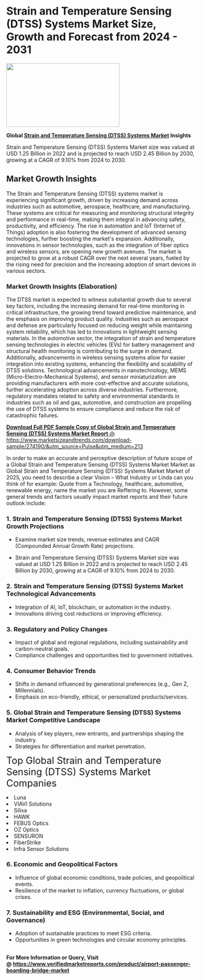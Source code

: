 <H1>Strain and Temperature Sensing (DTSS) Systems Market Size, Growth and Forecast from 2024 - 2031</H1><img class="aligncenter size-medium wp-image-584254" src="https://thirdeyenews.in/wp-content/uploads/2024/09/Global-Market-Research-300x168.jpeg" alt="" width="300" height="168" /><p><strong>Global&nbsp;<a href="https://www.marketsizeandtrends.com/download-sample/274190/&amp;utm_source=Pulse&amp;utm_medium=213">Strain and Temperature Sensing (DTSS) Systems Market</a> Insights</strong></p><p>Strain and Temperature Sensing (DTSS) Systems Market size was valued at USD 1.25 Billion in 2022 and is projected to reach USD 2.45 Billion by 2030, growing at a CAGR of 9.10% from 2024 to 2030.</p><p><h2>Market Growth Insights</h2> <p>The Strain and Temperature Sensing (DTSS) systems market is experiencing significant growth, driven by increasing demand across industries such as automotive, aerospace, healthcare, and manufacturing. These systems are critical for measuring and monitoring structural integrity and performance in real-time, making them integral in advancing safety, productivity, and efficiency. The rise in automation and IoT (Internet of Things) adoption is also fostering the development of advanced sensing technologies, further boosting the market's expansion. Additionally, innovations in sensor technologies, such as the integration of fiber optics and wireless sensors, are opening new growth avenues. The market is projected to grow at a robust CAGR over the next several years, fueled by the rising need for precision and the increasing adoption of smart devices in various sectors.</p> <p><a href="#"></a></p> <h3>Market Growth Insights (Elaboration)</h3> <p>The DTSS market is expected to witness substantial growth due to several key factors, including the increasing demand for real-time monitoring in critical infrastructure, the growing trend toward predictive maintenance, and the emphasis on improving product quality. Industries such as aerospace and defense are particularly focused on reducing weight while maintaining system reliability, which has led to innovations in lightweight sensing materials. In the automotive sector, the integration of strain and temperature sensing technologies in electric vehicles (EVs) for battery management and structural health monitoring is contributing to the surge in demand. Additionally, advancements in wireless sensing systems allow for easier integration into existing systems, enhancing the flexibility and scalability of DTSS solutions. Technological advancements in nanotechnology, MEMS (Micro-Electro-Mechanical Systems), and sensor miniaturization are providing manufacturers with more cost-effective and accurate solutions, further accelerating adoption across diverse industries. Furthermore, regulatory mandates related to safety and environmental standards in industries such as oil and gas, automotive, and construction are propelling the use of DTSS systems to ensure compliance and reduce the risk of catastrophic failures.</p> <p><a href="#"></p><p><span class=""><strong>Download Full PDF Sample Copy of Global Strain and Temperature Sensing (DTSS) Systems Market Report</strong> @ <a href="https://www.marketsizeandtrends.com/download-sample/274190/&amp;utm_source=Pulse&amp;utm_medium=213" target="_blank">https://www.marketsizeandtrends.com/download-sample/274190/&amp;utm_source=Pulse&amp;utm_medium=213</a></span></p><p>In order to make an accurate and perceptive description of future scope of a Global&nbsp;Strain and Temperature Sensing (DTSS) Systems Market Market as Global&nbsp;Strain and Temperature Sensing (DTSS) Systems Market Market of 2025, you need to describe a clear Vision &ndash; What Industry or Linda can you think of for example: Quote from a Technology, healthcare, automotive, renewable energy, name the market you are Reffering to. However, some general trends and factors usually impact market reports and their future outlook include:</p><h3>1.&nbsp;<strong>Strain and Temperature Sensing (DTSS) Systems Market Growth Projections</strong></h3><ul><li>Examine market size trends, revenue estimates and CAGR (Compounded Annual Growth Rate) projections.</li><li><p>Strain and Temperature Sensing (DTSS) Systems Market size was valued at USD 1.25 Billion in 2022 and is projected to reach USD 2.45 Billion by 2030, growing at a CAGR of 9.10% from 2024 to 2030.</p></li></ul><h3>2.&nbsp;<strong>Strain and Temperature Sensing (DTSS) Systems Market Technological Advancements</strong></h3><ul><li>Integration of AI, IoT, blockchain, or automation in the industry.</li><li>Innovations driving cost reductions or improving efficiency.</li></ul><h3>3.&nbsp;<strong>Regulatory and Policy Changes</strong></h3><ul><li>Impact of global and regional regulations, including sustainability and carbon-neutral goals.</li><li>Compliance challenges and opportunities tied to government initiatives.</li></ul><h3>4.&nbsp;<strong>Consumer Behavior Trends</strong></h3><ul><li>Shifts in demand influenced by generational preferences (e.g., Gen Z, Millennials).</li><li>Emphasis on eco-friendly, ethical, or personalized products/services.</li></ul><h3>5.&nbsp;<strong>Global Strain and Temperature Sensing (DTSS) Systems Market Competitive Landscape</strong></h3><ul><li>Analysis of key players, new entrants, and partnerships shaping the industry.</li><li>Strategies for differentiation and market penetration.</li></ul><p data-pm-slice="1 1 []"><span style="color: inherit; font-family: inherit; font-size: 25px;">Top Global Strain and Temperature Sensing (DTSS) Systems Market Companies</span></p><div class="" data-test-id=""><p><li>Luna</li><li> VIAVI Solutions</li><li> Silixa</li><li> HAWK</li><li> FEBUS Optics</li><li> OZ Optics</li><li> SENSURON</li><li> FiberStrike</li><li> Infra Sensor Solutions</li></p></div><h3>6.&nbsp;<strong>Economic and Geopolitical Factors</strong></h3><ul><li>Influence of global economic conditions, trade policies, and geopolitical events.</li><li>Resilience of the market to inflation, currency fluctuations, or global crises.</li></ul><h3>7.&nbsp;<strong>Sustainability and ESG (Environmental, Social, and Governance)</strong></h3><ul><li>Adoption of sustainable practices to meet ESG criteria.</li><li>Opportunities in green technologies and circular economy principles.</li></ul><h2><strong style="font-size: 14px;">For More Information or Query, Visit @&nbsp;</strong><a style="background-color: #ffffff; font-size: 14px;" href="https://www.marketsizeandtrends.com/report/strain-and-temperature-sensing-dtss-systems-market/" target="_blank">https://www.verifiedmarketreports.com/product/airport-passenger-boarding-bridge-market</a></h2>
